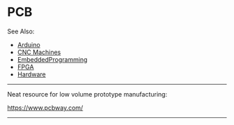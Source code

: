 # PCB

See Also:

  - [Arduino](Arduino.md)
  - [CNC Machines](CNC.md)
  - [EmbeddedProgramming](EmbeddedProgramming.md)
  - [FPGA](FPGA.md)
  - [Hardware](Hardware.md)

---

Neat resource for low volume prototype manufacturing:

https://www.pcbway.com/

---
